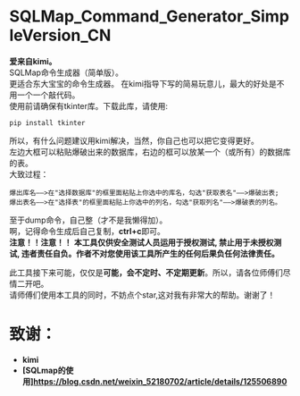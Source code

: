 # SQLMap_Command_Generator_SimpleVersion_CN
**爱来自kimi。**  
SQLMap命令生成器（简单版）。  
更适合东大宝宝的命令生成器。
在kimi指导下写的简易玩意儿，最大的好处是不用一个一个敲代码。  
使用前请确保有tkinter库。下载此库，请使用:

    pip install tkinter  
    
所以，有什么问题建议用kimi解决，当然，你自己也可以把它变得更好。  
左边大框可以粘贴爆破出来的数据库，右边的框可以放某一个（或所有）的数据库的表。  
大致过程：

    爆出库名——>在"选择数据库"的框里面粘贴上你选中的库名，勾选"获取表名"——>爆破出表;  
    爆出表名——>在"选择表"的框里面粘贴上你选中的列名，勾选"获取列名"——>爆破表的列名。  

至于dump命令，自己整（才不是我懒得加）。  
啊，记得命令生成后自己复制，**ctrl+c**即可。  
**注意！！注意！！**
**本工具仅供安全测试人员运用于授权测试, 禁止用于未授权测试, 违者责任自负。作者不对您使用该工具所产生的任何后果负任何法律责任。**  

此工具接下来可能，仅仅是**可能，会不定时、不定期更新**。所以，请各位师傅们尽情二开吧。  
请师傅们使用本工具的同时，不妨点个star,这对我有非常大的帮助。谢谢了！

# 致谢：
- **kimi**
- **[SQLmap的使用]https://blog.csdn.net/weixin_52180702/article/details/125506890**





